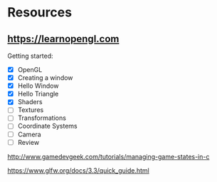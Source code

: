 # Resources

## https://learnopengl.com

Getting started:
- [x] OpenGL
- [x] Creating a window
- [x] Hello Window
- [x] Hello Triangle
- [x] Shaders
- [ ] Textures
- [ ] Transformations
- [ ] Coordinate Systems
- [ ] Camera
- [ ] Review

http://www.gamedevgeek.com/tutorials/managing-game-states-in-c

https://www.glfw.org/docs/3.3/quick_guide.html
